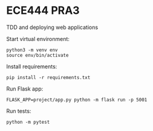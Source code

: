 # ECE444 PRA3

TDD and deploying web applications

Start virtual environment:
```
python3 -m venv env
source env/bin/activate
```

Install requirements:
```
pip install -r requirements.txt
```

Run Flask app:
```
FLASK_APP=project/app.py python -m flask run -p 5001
```

Run tests:
```
python -m pytest
```